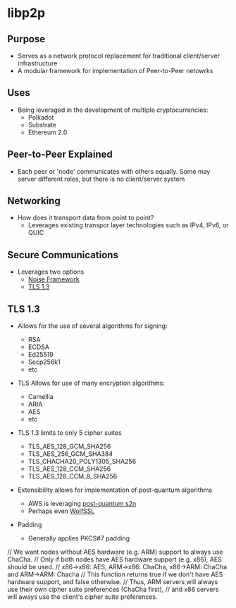 # libp2p

## Purpose
- Serves as a network protocol replacement for traditional client/server infrastructure
- A modular framework for implementation of Peer-to-Peer netowrks

## Uses
- Being leveraged in the development of multiple cryptocurrencies:
  - Polkadot
  - Substrate
  - Ethereum 2.0

## Peer-to-Peer Explained
- Each peer or 'node' communicates with others equally. Some may server different roles, but there is no client/server system

## Networking
- How does it transport data from point to point?
  - Leverages existing transpor layer technologies such as IPv4, IPv6, or QUIC

## Secure Communications
- Leverages two options
  - [Noise Framework](https://github.com/libp2p/specs/tree/master/noise)
  - [TLS 1.3](https://github.com/libp2p/specs/blob/master/tls/tls.md)

## TLS 1.3
- Allows for the use of several algorithms for signing:
  - RSA
  - ECDSA
  - Ed25519
  - Secp256k1
  - etc
- TLS Allows for use of many encryption algorithms:
  - Camellia
  - ARIA
  - AES
  - etc
- TLS 1.3 limits to only 5 cipher suites 
  - TLS_AES_128_GCM_SHA256
  - TLS_AES_256_GCM_SHA384
  - TLS_CHACHA20_POLY1305_SHA256
  - TLS_AES_128_CCM_SHA256
  - TLS_AES_128_CCM_8_SHA256
- Extensibility allows for implementation of post-quantum algorithms
  - AWS is leveraging [post-quantum s2n](https://github.com/aws/s2n-tls/tree/main/pq-crypto) 
  - Perhaps even [WolfSSL](https://www.wolfssl.com/hybrid-post-quantum-groups-tls-1-3/)

- Padding
  - Generally applies PKCS#7 padding   


// We want nodes without AES hardware (e.g. ARM) support to always use ChaCha.
// Only if both nodes have AES hardware support (e.g. x86), AES should be used.
// x86->x86: AES, ARM->x86: ChaCha, x86->ARM: ChaCha and ARM->ARM: Chacha
// This function returns true if we don't have AES hardware support, and false otherwise.
// Thus, ARM servers will always use their own cipher suite preferences (ChaCha first),
// and x86 servers will aways use the client's cipher suite preferences.



